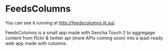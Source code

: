FeedsColumns
============
You can see it running at http://feedscolumns.jit.su/.

FeedsColumns is a small app made with Sencha Touch 2 to aggregage content from flickr &amp; twitter api (more APIs coming soon) into a ipad-ready web app made with columns.

